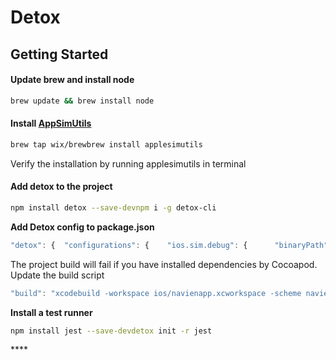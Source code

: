 # Detox

## Getting Started

#### Update brew and install node

```bash
brew update && brew install node
```

#### Install [AppSimUtils](https://github.com/wix/AppleSimulatorUtils)

```bash
brew tap wix/brewbrew install applesimutils
```

Verify the installation by running applesimutils in terminal

#### Add detox to the project

```bash
npm install detox --save-devnpm i -g detox-cli
```

**Add Detox config to package.json**

```javascript
"detox": {  "configurations": {    "ios.sim.debug": {      "binaryPath": "ios/build/navienapp/Build/Products/Debug-iphonesimulator/navienapp.app",      "build": "xcodebuild -project ios/navienapp.xcodeproj -scheme navienapp -configuration Debug -sdk iphonesimulator -derivedDataPath ios/build",      "type": "ios.simulator",      "name": "iPhone 7"    }  }},
```

The project build will fail if you have installed dependencies by Cocoapod. Update the build script

```javascript
"build": "xcodebuild -workspace ios/navienapp.xcworkspace -scheme navienapp -configuration Debug -sdk iphonesimulator -derivedDataPath ios/build",
```

**Install a test runner**

```bash
npm install jest --save-devdetox init -r jest
```

\*\*\*\*


